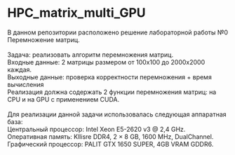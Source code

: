# HPC_matrix_multi_GPU
 
В данном репозитории расположено решение лабораторной работы №0 Перемножение матриц.<br>
<br>
Задача: реализовать алгоритм перемножения матриц.<br>
Входные данные: 2 матрицы размером от 100х100 до 2000х2000 каждая.<br>
Выходные данные: проверка корректности перемножения + время вычисления<br>
Реализация должна содержать 2 функции перемножения матриц: на CPU и на GPU с применением CUDA.<br>
<br>
Для реализации данной задачи использовалась следующая аппаратная база:<br>
Центральный процессор: Intel Xeon E5-2620 v3 @ 2,4 GHz.<br>
Оперативная память: Kllisre DDR4, 2 × 8 GB, 1600 MHz, DualChannel.<br>
Графический процессор: PALIT GTX 1650 SUPER, 4GB VRAM GDDR6.<br>

